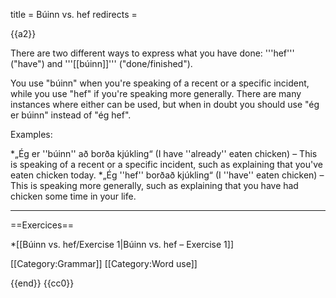 title = Búinn vs. hef
redirects =
>>>>

{{a2}}

There are two different ways to express what you have done: '''hef''' ("have") and '''[[búinn]]''' ("done/finished").

You use "búinn" when you're speaking of a recent or a specific incident, while you use "hef" if you're speaking more generally. There are many instances where either can be used, but when in doubt you should use "ég er búinn" instead of "ég hef".

Examples:

*„Ég er ''búinn'' að borða kjúkling“ (I have ''already'' eaten chicken) – This is speaking of a recent or a specific incident, such as explaining that you've eaten chicken today.
*„Ég ''hef'' borðað kjúkling“ (I ''have'' eaten chicken) – This is speaking more generally, such as explaining that you have had chicken some time in your life.

***


==Exercices==

*[[Búinn vs. hef/Exercise 1|Búinn vs. hef – Exercise 1]]

[[Category:Grammar]]
[[Category:Word use]]

{{end}}
<noinclude>{{cc0}}</noinclude>